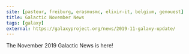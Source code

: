 ```yaml
---
site: [pasteur, freiburg, erasmusmc, elixir-it, belgium, genouest]
title: Galactic November News
tags: [galaxy]
external: https://galaxyproject.org/news/2019-11-galaxy-update/
---
```


The November 2019 Galactic News is here!